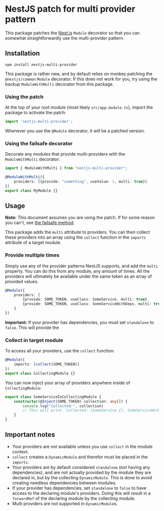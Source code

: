 # NestJS patch for multi provider pattern

This package patches the [Nest.js](https://nestjs.com/) `Module` decorator so that you can
somewhat straightforwardly use the multi-provider pattern.

## Installation

```
npm install nestjs-multi-provider
```

This package is rather new, and by default relies on monkey patching the `@nestjs/common`
`Module` decorator. If this does not work for you, try using the backup `ModuleWithMulti`
decorator from this package.

### Using the patch

At the top of your root module (most likely `src/app.module.ts`), import the package to activate the patch:

```typescript
import 'nestjs-multi-provider';
```

Whenever you use the `@Module` decorator, it will be a patched version.

### Using the failsafe decorator

Decorate any modules that provide multi-providers with the `ModuleWithMulti` decorator:

```typescript
import { ModuleWithMulti } from "nestjs-multi-provider";

@ModuleWithMulti({
    providers: [{provide: "something", useValue: 1, multi: true}]
})
export class MyModule {}
```

## Usage

**Note:** This document assumes you are using the patch. If for some reason you can't, see 
[the failsafe method](#Using-the-failsafe-decorator).

This package adds the `multi` attribute to providers. You can then collect these providers
into an array using the `collect` function in the `imports` attribute of a target module.

### Provide multiple times

Simply use any of the provider patterns NestJS supports, and add the `multi` property. You
can do this from any module, any amount of times. All the providers will ultimately be
available under the same token as an array of provided values.

```typescript
@Module({
    providers: [
        {provide: SOME_TOKEN, useClass: SomeService, multi: true},
        {provide: SOME_TOKEN, useClass: SomeServiceWithDeps, multi: true, standalone: true},
    ]
})
```

**Important:** If your provider has dependencies, you must set `standalone` to `false`.
This will provide the 


### Collect in target module

To access all your providers, use the `collect` function:

```typescript
@Module({
    imports: [collect(SOME_TOKEN)]
})
export class CollectingModule {}
```

You can now inject your array of providers anywhere inside of `CollectingModule`:

```typescript
export class SomeServiceInCollectingModule {
    constructor(@Inject(SOME_TOKEN) collection: any[]) {
        console.log("Collected:", collection)
        // This will print `Collected: [SomeService {}, SomeServiceWithDeps {}]`
    }
}
```

## Important notes

* Your providers are not available unless you use `collect` in the module context.
* `collect` creates a `DynamicModule` and therefor must be placed in the `imports`.
* Your providers are by default considered `standalone` (not having any dependencies),
  and are not actually provided by the module they are declared in, but by the collecting
  `DynamicModule`. This is done to avoid creating needless dependencies between modules.
* If your provider has dependencies, set `standalone` to `false` to have access to the
  declaring module's providers. Doing this will result in a `forwardRef` of the declaring
  module by the collecting module.
* Multi providers are not supported in `DynamicModule`s.
